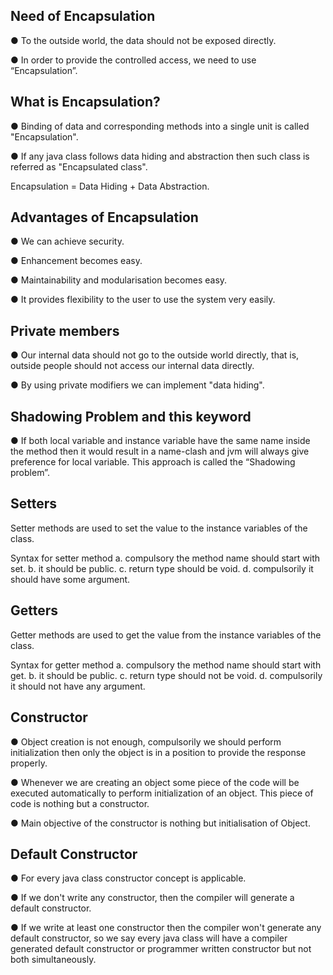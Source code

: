 ## Need of Encapsulation

● To the outside world, the data should not be exposed directly.

● In order to provide the controlled access, we need to use “Encapsulation”.



## What is Encapsulation?

● Binding of data and corresponding methods into a single unit is called
"Encapsulation".

● If any java class follows data hiding and abstraction then such class is
referred as "Encapsulated class".

Encapsulation = Data Hiding + Data Abstraction.



## Advantages of Encapsulation

● We can achieve security.

● Enhancement becomes easy.

● Maintainability and modularisation becomes easy.

● It provides flexibility to the user to use the system very easily.



## Private members

● Our internal data should not go to the outside world directly, that is, outside
people should not access our internal data directly.

● By using private modifiers we can implement "data hiding".



## Shadowing Problem and this keyword

● If both local variable and instance variable have the same name inside the
method then it would result in a name-clash and jvm will always give
preference for local variable. This approach is called the
“Shadowing problem”.


## Setters

Setter methods are used to set the value to the instance variables of the class.

Syntax for setter method
a. compulsory the method name should start with set.
b. it should be public.
c. return type should be void.
d. compulsorily it should have some argument.



## Getters

Getter methods are used to get the value from the instance variables of the class.

Syntax for getter method
a. compulsory the method name should start with get.
b. it should be public.
c. return type should not be void.
d. compulsorily it should not have any argument.







## Constructor

● Object creation is not enough, compulsorily we should perform initialization then
only the object is in a position to provide the response properly.

● Whenever we are creating an object some piece of the code will be executed
automatically to perform initialization of an object. This piece of code is nothing
but a constructor.

● Main objective of the constructor is nothing but initialisation of Object.



## Default Constructor

● For every java class constructor concept is applicable.

● If we don't write any constructor, then the compiler will generate a default
constructor.

● If we write at least one constructor then the compiler won't generate any default
constructor, so we say every java class will have a compiler generated default
constructor or programmer written constructor but not both simultaneously.



